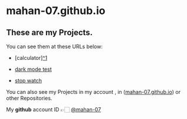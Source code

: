 # mahan-07.github.io
## These are my Projects.

You can see them at these URLs below:

+ [calculator][^1](https://mahan-07.github.io/myprojects/calculator/)

+ [dark mode test](https://mahan-07.github.io/myprojects/dark_mode_test/)

+ [stop watch](https://mahan-07.github.io/myprojects/stop_watch/)

You can also see my Projects in my account , in ([mahan-07.github.io](https://github.com/mahan-07/mahan-07.github.io)) or other Repositories.

My **github** account ID 👉🏻 [@mahan-07](https://github.com/mahan-07)
